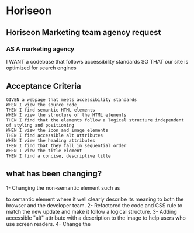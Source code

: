 # Horiseon
## Horiseon Marketing team agency request
### AS A marketing agency
I WANT a codebase that follows accessibility standards
SO THAT our site is optimized for search engines

## Acceptance Criteria

```
GIVEN a webpage that meets accessibility standards
WHEN I view the source code
THEN I find semantic HTML elements
WHEN I view the structure of the HTML elements
THEN I find that the elements follow a logical structure independent of styling and positioning
WHEN I view the icon and image elements
THEN I find accessible alt attributes
WHEN I view the heading attributes
THEN I find that they fall in sequential order
WHEN I view the title element
THEN I find a concise, descriptive title
```
## what has been changing?
1- Changing the non-semantic element such as <div> to semantic element where it well clearly describe its meaning to both the browser and the developer team. 
2- Refactored the code and CSS rule to match the new update and make it follow a logical structure. 
3- Adding accessible "alt" attribute with a description to the image to help users who use screen readers.
4- Change the <title>from a "website" to "Horiseon"
5- Fixing a broken link in the <nav> bar 

### Testing the website 
1- Broke down code to ensure the alt text is working.
2- Using accessibility settings to ensure the website supports all accessibility settings. 
3- Use the website before it has been deployed.  

### update for the future 
The website needs to be supported to different screen size 
  
  ## Github repo link 
https://github.com/Yasir19/Horiseon
  
  ##code link
git@github.com:Yasir19/Horiseon.git
  

## The Website Link 
https://yasir19.github.io/Horiseon/
